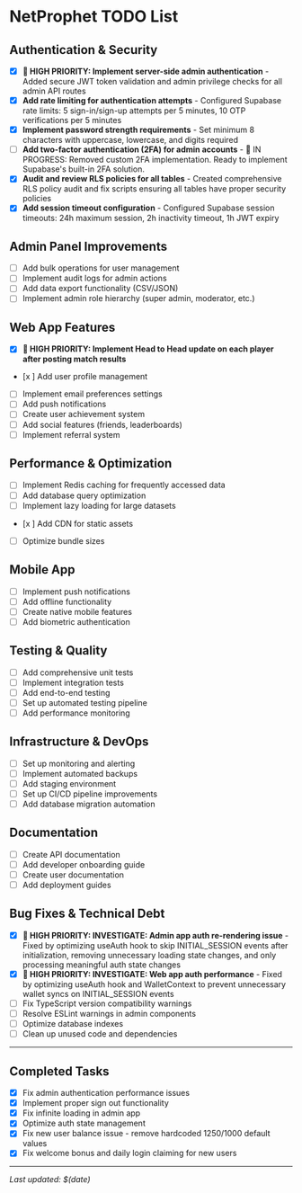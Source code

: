 # NetProphet TODO List

## Authentication & Security

- [x] **🔴 HIGH PRIORITY: Implement server-side admin authentication** - Added secure JWT token validation and admin privilege checks for all admin API routes
- [x] **Add rate limiting for authentication attempts** - Configured Supabase rate limits: 5 sign-in/sign-up attempts per 5 minutes, 10 OTP verifications per 5 minutes
- [x] **Implement password strength requirements** - Set minimum 8 characters with uppercase, lowercase, and digits required
- [ ] **Add two-factor authentication (2FA) for admin accounts** - 🔄 IN PROGRESS: Removed custom 2FA implementation. Ready to implement Supabase's built-in 2FA solution.
- [x] **Audit and review RLS policies for all tables** - Created comprehensive RLS policy audit and fix scripts ensuring all tables have proper security policies
- [x] **Add session timeout configuration** - Configured Supabase session timeouts: 24h maximum session, 2h inactivity timeout, 1h JWT expiry

## Admin Panel Improvements

- [ ] Add bulk operations for user management
- [ ] Implement audit logs for admin actions
- [ ] Add data export functionality (CSV/JSON)
- [ ] Implement admin role hierarchy (super admin, moderator, etc.)

## Web App Features

- [x] **🔴 HIGH PRIORITY: Implement Head to Head update on each player after posting match results**
- [x ] Add user profile management
- [ ] Implement email preferences settings
- [ ] Add push notifications
- [ ] Create user achievement system
- [ ] Add social features (friends, leaderboards)
- [ ] Implement referral system

## Performance & Optimization

- [ ] Implement Redis caching for frequently accessed data
- [ ] Add database query optimization
- [ ] Implement lazy loading for large datasets
- [x ] Add CDN for static assets
- [ ] Optimize bundle sizes

## Mobile App

- [ ] Implement push notifications
- [ ] Add offline functionality
- [ ] Create native mobile features
- [ ] Add biometric authentication

## Testing & Quality

- [ ] Add comprehensive unit tests
- [ ] Implement integration tests
- [ ] Add end-to-end testing
- [ ] Set up automated testing pipeline
- [ ] Add performance monitoring

## Infrastructure & DevOps

- [ ] Set up monitoring and alerting
- [ ] Implement automated backups
- [ ] Add staging environment
- [ ] Set up CI/CD pipeline improvements
- [ ] Add database migration automation

## Documentation

- [ ] Create API documentation
- [ ] Add developer onboarding guide
- [ ] Create user documentation
- [ ] Add deployment guides

## Bug Fixes & Technical Debt

- [x] **🔴 HIGH PRIORITY: INVESTIGATE: Admin app auth re-rendering issue** - Fixed by optimizing useAuth hook to skip INITIAL_SESSION events after initialization, removing unnecessary loading state changes, and only processing meaningful auth state changes
- [x] **🔴 HIGH PRIORITY: INVESTIGATE: Web app auth performance** - Fixed by optimizing useAuth hook and WalletContext to prevent unnecessary wallet syncs on INITIAL_SESSION events
- [ ] Fix TypeScript version compatibility warnings
- [ ] Resolve ESLint warnings in admin components
- [ ] Optimize database indexes
- [ ] Clean up unused code and dependencies

---

## Completed Tasks

- [x] Fix admin authentication performance issues
- [x] Implement proper sign out functionality
- [x] Fix infinite loading in admin app
- [x] Optimize auth state management
- [x] Fix new user balance issue - remove hardcoded 1250/1000 default values
- [x] Fix welcome bonus and daily login claiming for new users

---

_Last updated: $(date)_
